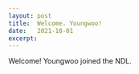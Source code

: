 ```yaml
---
layout: post
title:  Welcome. Youngwoo!
date:   2021-10-01
excerpt:
---
```

  Welcome! Youngwoo joined the NDL.
